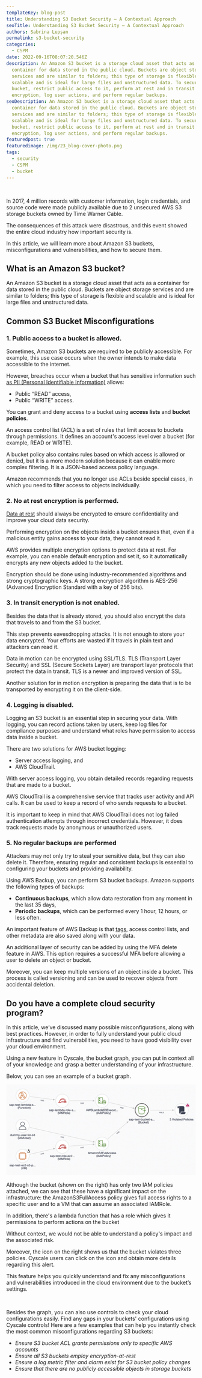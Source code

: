 ```yaml
---
templateKey: blog-post
title: Understanding S3 Bucket Security – A Contextual Approach
seoTitle: Understanding S3 Bucket Security – A Contextual Approach
authors: Sabrina Lupșan
permalink: s3-bucket-security
categories:
  - CSPM
date: 2022-09-16T08:07:20.546Z
description: An Amazon S3 bucket is a storage cloud asset that acts as a
  container for data stored in the public cloud. Buckets are object storage
  services and are similar to folders; this type of storage is flexible and
  scalable and is ideal for large files and unstructured data. To secure a
  bucket, restrict public access to it, perform at rest and in transit
  encryption, log user actions, and perform regular backups.
seoDescription: An Amazon S3 bucket is a storage cloud asset that acts as a
  container for data stored in the public cloud. Buckets are object storage
  services and are similar to folders; this type of storage is flexible and
  scalable and is ideal for large files and unstructured data. To secure a
  bucket, restrict public access to it, perform at rest and in transit
  encryption, log user actions, and perform regular backups.
featuredpost: true
featuredimage: /img/23_blog-cover-photo.png
tags:
  - security
  - CSPM
  - bucket
---
```

<!--StartFragment-->  

In 2017, 4 million records with customer information, login credentials, and source code were made publicly available due to 2 unsecured AWS S3 storage buckets owned by Time Warner Cable. 

The consequences of this attack were disastrous, and this event showed the entire cloud industry how important security is. 



In this article, we will learn more about Amazon S3 buckets, misconfigurations and vulnerabilities, and how to secure them.

## What is an Amazon S3 bucket?  

An Amazon S3 bucket is a storage cloud asset that acts as a container for data stored in the public cloud. Buckets are object storage services and are similar to folders; this type of storage is flexible and scalable and is ideal for large files and unstructured data. 

## Common S3 Bucket Misconfigurations 

### 1. Public access to a bucket is allowed. 

Sometimes, Amazon S3 buckets are required to be publicly accessible. For example, this use case occurs when the owner intends to make data accessible to the internet.  

However, breaches occur when a bucket that has sensitive information such [as PII (Personal Identifiable Information)](https://cyscale.com/blog/protecting-pii-in-the-cloud/) allows: 

* Public “READ” access, 
* Public “WRITE” access.  

You can grant and deny access to a bucket using **access lists** and **bucket policies**.  

An access control list (ACL) is a set of rules that limit access to buckets through permissions. It defines an account's access level over a bucket (for example, READ or WRITE).  

A bucket policy also contains rules based on which access is allowed or denied, but it is a more modern solution because it can enable more complex filtering. It is a JSON-based access policy language. 

Amazon recommends that you no longer use ACLs beside special cases, in which you need to filter access to objects individually.  

### 2. No at rest encryption is performed. 

[Data at rest](https://cyscale.com/blog/protecting-data-at-rest/) should always be encrypted to ensure confidentiality and improve your cloud data security.  

Performing encryption on the objects inside a bucket ensures that, even if a malicious entity gains access to your data, they cannot read it.  

AWS provides multiple encryption options to protect data at rest. For example, you can enable default encryption and set it, so it automatically encrypts any new objects added to the bucket.  

Encryption should be done using industry-recommended algorithms and strong cryptographic keys. A strong encryption algorithm is AES-256 (Advanced Encryption Standard with a key of 256 bits). 

### 3. In transit encryption is not enabled. 

Besides the data that is already stored, you should also encrypt the data that travels to and from the S3 bucket.  

This step prevents eavesdropping attacks. It is not enough to store your data encrypted. Your efforts are wasted if it travels in plain text and attackers can read it. 

Data in motion can be encrypted using SSL/TLS. TLS (Transport Layer Security) and SSL (Secure Sockets Layer) are transport layer protocols that protect the data in transit. TLS is a newer and improved version of SSL. 

Another solution for in motion encryption is preparing the data that is to be transported by encrypting it on the client-side. 

### 4. Logging is disabled. 

Logging an S3 bucket is an essential step in securing your data. With logging, you can record actions taken by users, keep log files for compliance purposes and understand what roles have permission to access data inside a bucket. 

There are two solutions for AWS bucket logging: 

* Server access logging, and 
* AWS CloudTrail. 

With server access logging, you obtain detailed records regarding requests that are made to a bucket. 

AWS CloudTrail is a comprehensive service that tracks user activity and API calls. It can be used to keep a record of who sends requests to a bucket.  

It is important to keep in mind that AWS CloudTrail does not log failed authentication attempts through incorrect credentials. However, it does track requests made by anonymous or unauthorized users. 

### 5. No regular backups are performed 

Attackers may not only try to steal your sensitive data, but they can also delete it. Therefore, ensuring regular and consistent backups is essential to configuring your buckets and providing availability. 

Using AWS Backup, you can perform S3 bucket backups. Amazon supports the following types of backups: 

* **Continuous backups**, which allow data restoration from any moment in the last 35 days, 
* **Periodic backups**, which can be performed every 1 hour, 12 hours, or less often. 

An important feature of AWS Backup is that [tags](https://cyscale.com/blog/data-classification/), access control lists, and other metadata are also saved along with your data. 

An additional layer of security can be added by using the MFA delete feature in AWS. This option requires a successful MFA before allowing a user to delete an object or bucket. 

Moreover, you can keep multiple versions of an object inside a bucket. This process is called versioning and can be used to recover objects from accidental deletion. 

## Do you have a complete cloud security program? 

In this article, we’ve discussed many possible misconfigurations, along with best practices. However, in order to fully understand your public cloud infrastructure and find vulnerabilities, you need to have good visibility over your cloud environment.  

Using a new feature in Cyscale, the bucket graph, you can put in context all of your knowledge and grasp a better understanding of your infrastructure. 

Below, you can see an example of a bucket graph. 

![Bucket Graph in Cyscale](/img/23_blog-graph-bucket.png#shadow "Bucket Graph in Cyscale")

Although the bucket (shown on the right) has only two IAM policies attached, we can see that these have a significant impact on the infrastructure: the AmazonS3FullAccess policy gives full access rights to a specific user and to a VM that can assume an associated IAMRole.  

In addition, there's a lambda function that has a role which gives it permissions to perform actions on the bucket 

Without context, we would not be able to understand a policy's impact and the associated risk. 

Moreover, the icon on the right shows us that the bucket violates three policies. Cyscale users can click on the icon and obtain more details regarding this alert. 

This feature helps you quickly understand and fix any misconfigurations and vulnerabilities introduced in the cloud environment due to the bucket’s settings. 

  

Besides the graph, you can also use controls to check your cloud configurations easily. Find any gaps in your buckets' configurations using Cyscale controls! Here are a few examples that can help you instantly check the most common misconfigurations regarding S3 buckets: 

* *Ensure S3 bucket ACL grants permissions only to specific AWS accounts* 
* *Ensure all S3 buckets employ encryption-at-rest* 
* *Ensure a log metric filter and alarm exist for S3 bucket policy changes* 
* *Ensure that there are no publicly accessible objects in storage buckets* 

 

<!--EndFragment-->